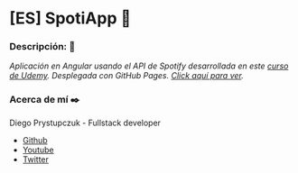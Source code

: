 # [ES] SpotiApp :guitar:


### Descripción: :rocket:
_Aplicación en Angular usando el API de Spotify desarrollada en este [curso de Udemy](https://www.udemy.com/course/angular-2-fernando-herrera/). Desplegada con GitHub Pages. [Click aquí para ver](https://drprystupczuk.github.io/angular.spotiApp/#/search)._

### Acerca de mí ✒️
Diego Prystupczuk - Fullstack developer
- [Github](https://github.com/drprystupczuk)
- [Youtube](https://www.youtube.com/channel/UCSeVAET6K1b8HLVULdzluXg)
- [Twitter](https://twitter.com/DPrystupczuk)
